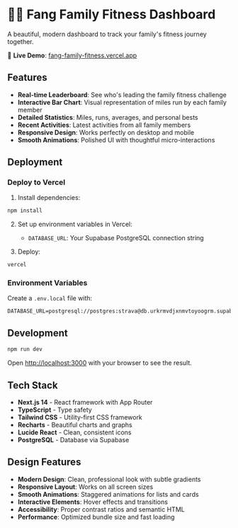 # 🏃‍♀️ Fang Family Fitness Dashboard

A beautiful, modern dashboard to track your family's fitness journey together.

🚀 **Live Demo**: [fang-family-fitness.vercel.app](https://fang-family-fitness.vercel.app)

## Features

- **Real-time Leaderboard**: See who's leading the family fitness challenge
- **Interactive Bar Chart**: Visual representation of miles run by each family member
- **Detailed Statistics**: Miles, runs, averages, and personal bests
- **Recent Activities**: Latest activities from all family members
- **Responsive Design**: Works perfectly on desktop and mobile
- **Smooth Animations**: Polished UI with thoughtful micro-interactions

## Deployment

### Deploy to Vercel

1. Install dependencies:
```bash
npm install
```

2. Set up environment variables in Vercel:
   - `DATABASE_URL`: Your Supabase PostgreSQL connection string

3. Deploy:
```bash
vercel
```

### Environment Variables

Create a `.env.local` file with:
```
DATABASE_URL=postgresql://postgres:strava@db.urkrmvdjxnmvtoyoogrm.supabase.co:5432/postgres
```

## Development

```bash
npm run dev
```

Open [http://localhost:3000](http://localhost:3000) with your browser to see the result.

## Tech Stack

- **Next.js 14** - React framework with App Router
- **TypeScript** - Type safety
- **Tailwind CSS** - Utility-first CSS framework
- **Recharts** - Beautiful charts and graphs
- **Lucide React** - Clean, consistent icons
- **PostgreSQL** - Database via Supabase

## Design Features

- **Modern Design**: Clean, professional look with subtle gradients
- **Responsive Layout**: Works on all screen sizes
- **Smooth Animations**: Staggered animations for lists and cards
- **Interactive Elements**: Hover effects and transitions
- **Accessibility**: Proper contrast ratios and semantic HTML
- **Performance**: Optimized bundle size and fast loading